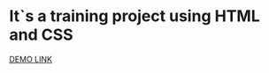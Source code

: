 # It`s a training project using HTML and CSS

[DEMO LINK](https://vladyslav-harkusha.github.io/HTML_CSS_exam_project/)
